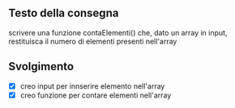 ## Testo della consegna

scrivere una funzione contaElementi() che, dato un array in input, restituisca il numero di elementi presenti nell'array

## Svolgimento

- [x] creo input per innserire elemento nell'array
- [x] creo funzione per contare elementi nell'array